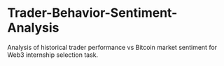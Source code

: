 # Trader-Behavior-Sentiment-Analysis
Analysis of historical trader performance vs Bitcoin market sentiment for Web3 internship selection task.
